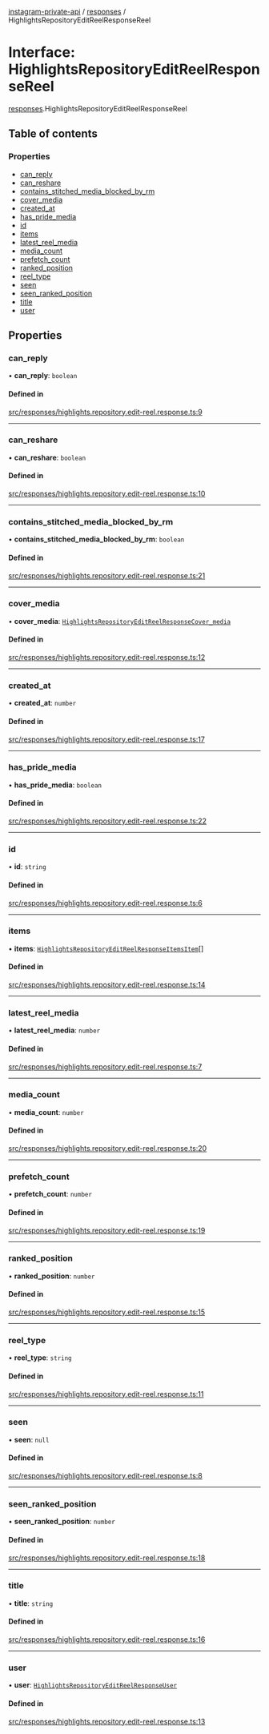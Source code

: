[instagram-private-api](../../README.md) / [responses](../../modules/responses.md) / HighlightsRepositoryEditReelResponseReel

# Interface: HighlightsRepositoryEditReelResponseReel

[responses](../../modules/responses.md).HighlightsRepositoryEditReelResponseReel

## Table of contents

### Properties

- [can\_reply](HighlightsRepositoryEditReelResponseReel.md#can_reply)
- [can\_reshare](HighlightsRepositoryEditReelResponseReel.md#can_reshare)
- [contains\_stitched\_media\_blocked\_by\_rm](HighlightsRepositoryEditReelResponseReel.md#contains_stitched_media_blocked_by_rm)
- [cover\_media](HighlightsRepositoryEditReelResponseReel.md#cover_media)
- [created\_at](HighlightsRepositoryEditReelResponseReel.md#created_at)
- [has\_pride\_media](HighlightsRepositoryEditReelResponseReel.md#has_pride_media)
- [id](HighlightsRepositoryEditReelResponseReel.md#id)
- [items](HighlightsRepositoryEditReelResponseReel.md#items)
- [latest\_reel\_media](HighlightsRepositoryEditReelResponseReel.md#latest_reel_media)
- [media\_count](HighlightsRepositoryEditReelResponseReel.md#media_count)
- [prefetch\_count](HighlightsRepositoryEditReelResponseReel.md#prefetch_count)
- [ranked\_position](HighlightsRepositoryEditReelResponseReel.md#ranked_position)
- [reel\_type](HighlightsRepositoryEditReelResponseReel.md#reel_type)
- [seen](HighlightsRepositoryEditReelResponseReel.md#seen)
- [seen\_ranked\_position](HighlightsRepositoryEditReelResponseReel.md#seen_ranked_position)
- [title](HighlightsRepositoryEditReelResponseReel.md#title)
- [user](HighlightsRepositoryEditReelResponseReel.md#user)

## Properties

### can\_reply

• **can\_reply**: `boolean`

#### Defined in

[src/responses/highlights.repository.edit-reel.response.ts:9](https://github.com/Nerixyz/instagram-private-api/blob/b3351b9/src/responses/highlights.repository.edit-reel.response.ts#L9)

___

### can\_reshare

• **can\_reshare**: `boolean`

#### Defined in

[src/responses/highlights.repository.edit-reel.response.ts:10](https://github.com/Nerixyz/instagram-private-api/blob/b3351b9/src/responses/highlights.repository.edit-reel.response.ts#L10)

___

### contains\_stitched\_media\_blocked\_by\_rm

• **contains\_stitched\_media\_blocked\_by\_rm**: `boolean`

#### Defined in

[src/responses/highlights.repository.edit-reel.response.ts:21](https://github.com/Nerixyz/instagram-private-api/blob/b3351b9/src/responses/highlights.repository.edit-reel.response.ts#L21)

___

### cover\_media

• **cover\_media**: [`HighlightsRepositoryEditReelResponseCover_media`](HighlightsRepositoryEditReelResponseCover_media.md)

#### Defined in

[src/responses/highlights.repository.edit-reel.response.ts:12](https://github.com/Nerixyz/instagram-private-api/blob/b3351b9/src/responses/highlights.repository.edit-reel.response.ts#L12)

___

### created\_at

• **created\_at**: `number`

#### Defined in

[src/responses/highlights.repository.edit-reel.response.ts:17](https://github.com/Nerixyz/instagram-private-api/blob/b3351b9/src/responses/highlights.repository.edit-reel.response.ts#L17)

___

### has\_pride\_media

• **has\_pride\_media**: `boolean`

#### Defined in

[src/responses/highlights.repository.edit-reel.response.ts:22](https://github.com/Nerixyz/instagram-private-api/blob/b3351b9/src/responses/highlights.repository.edit-reel.response.ts#L22)

___

### id

• **id**: `string`

#### Defined in

[src/responses/highlights.repository.edit-reel.response.ts:6](https://github.com/Nerixyz/instagram-private-api/blob/b3351b9/src/responses/highlights.repository.edit-reel.response.ts#L6)

___

### items

• **items**: [`HighlightsRepositoryEditReelResponseItemsItem`](HighlightsRepositoryEditReelResponseItemsItem.md)[]

#### Defined in

[src/responses/highlights.repository.edit-reel.response.ts:14](https://github.com/Nerixyz/instagram-private-api/blob/b3351b9/src/responses/highlights.repository.edit-reel.response.ts#L14)

___

### latest\_reel\_media

• **latest\_reel\_media**: `number`

#### Defined in

[src/responses/highlights.repository.edit-reel.response.ts:7](https://github.com/Nerixyz/instagram-private-api/blob/b3351b9/src/responses/highlights.repository.edit-reel.response.ts#L7)

___

### media\_count

• **media\_count**: `number`

#### Defined in

[src/responses/highlights.repository.edit-reel.response.ts:20](https://github.com/Nerixyz/instagram-private-api/blob/b3351b9/src/responses/highlights.repository.edit-reel.response.ts#L20)

___

### prefetch\_count

• **prefetch\_count**: `number`

#### Defined in

[src/responses/highlights.repository.edit-reel.response.ts:19](https://github.com/Nerixyz/instagram-private-api/blob/b3351b9/src/responses/highlights.repository.edit-reel.response.ts#L19)

___

### ranked\_position

• **ranked\_position**: `number`

#### Defined in

[src/responses/highlights.repository.edit-reel.response.ts:15](https://github.com/Nerixyz/instagram-private-api/blob/b3351b9/src/responses/highlights.repository.edit-reel.response.ts#L15)

___

### reel\_type

• **reel\_type**: `string`

#### Defined in

[src/responses/highlights.repository.edit-reel.response.ts:11](https://github.com/Nerixyz/instagram-private-api/blob/b3351b9/src/responses/highlights.repository.edit-reel.response.ts#L11)

___

### seen

• **seen**: ``null``

#### Defined in

[src/responses/highlights.repository.edit-reel.response.ts:8](https://github.com/Nerixyz/instagram-private-api/blob/b3351b9/src/responses/highlights.repository.edit-reel.response.ts#L8)

___

### seen\_ranked\_position

• **seen\_ranked\_position**: `number`

#### Defined in

[src/responses/highlights.repository.edit-reel.response.ts:18](https://github.com/Nerixyz/instagram-private-api/blob/b3351b9/src/responses/highlights.repository.edit-reel.response.ts#L18)

___

### title

• **title**: `string`

#### Defined in

[src/responses/highlights.repository.edit-reel.response.ts:16](https://github.com/Nerixyz/instagram-private-api/blob/b3351b9/src/responses/highlights.repository.edit-reel.response.ts#L16)

___

### user

• **user**: [`HighlightsRepositoryEditReelResponseUser`](HighlightsRepositoryEditReelResponseUser.md)

#### Defined in

[src/responses/highlights.repository.edit-reel.response.ts:13](https://github.com/Nerixyz/instagram-private-api/blob/b3351b9/src/responses/highlights.repository.edit-reel.response.ts#L13)
